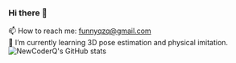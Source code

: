 ### Hi there 👋

<!--
**NewCoderQ/NewCoderQ** is a ✨ _special_ ✨ repository because its `README.md` (this file) appears on your GitHub profile.

Here are some ideas to get you started:

- 🔭 I’m currently working on ...
- 🌱 I’m currently learning ...
- 👯 I’m looking to collaborate on ...
- 🤔 I’m looking for help with ...
- 💬 Ask me about ...
- 📫 How to reach me: ...
- 😄 Pronouns: ...
- ⚡ Fun fact: ...
-->
📫 How to reach me: funnyqzq@gmail.com  
🌱 I’m currently learning 3D pose estimation and physical imitation.
![NewCoderQ's GitHub stats](https://github-readme-stats.vercel.app/api?username=NewCoderQ&show_icons=true&theme=tokyonight)
